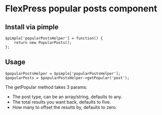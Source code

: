 # FlexPress popular posts component

## Install via pimple
```
$pimple['popularPostsHelper'] = function() {
    return new PopularPosts();
};
```

## Usage

```
$popularPostsHelper = $pimple['popularPostsHelper'];
$popularPosts = $popularPostsHelper->getPopular('post');
```

The getPopular method takes 3 params:
- The post type, can be an array/string, defaults to any.
- The total results you want back, defaults to five.
- How many to offset the results by, defaults to zero.